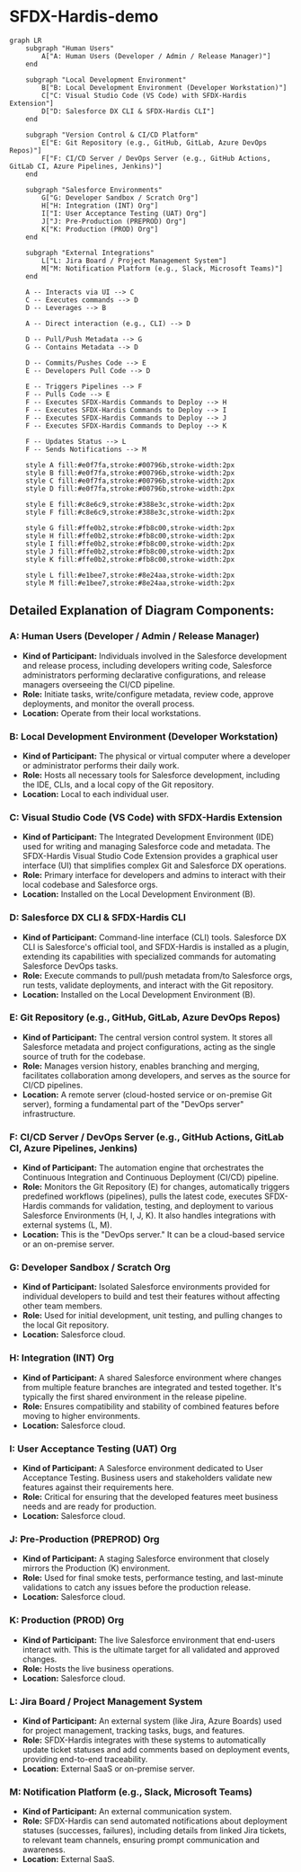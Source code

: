 # SFDX-Hardis-demo

```mermaid
graph LR
    subgraph "Human Users"
        A["A: Human Users (Developer / Admin / Release Manager)"]
    end

    subgraph "Local Development Environment"
        B["B: Local Development Environment (Developer Workstation)"]
        C["C: Visual Studio Code (VS Code) with SFDX-Hardis Extension"]
        D["D: Salesforce DX CLI & SFDX-Hardis CLI"]
    end

    subgraph "Version Control & CI/CD Platform"
        E["E: Git Repository (e.g., GitHub, GitLab, Azure DevOps Repos)"]
        F["F: CI/CD Server / DevOps Server (e.g., GitHub Actions, GitLab CI, Azure Pipelines, Jenkins)"]
    end

    subgraph "Salesforce Environments"
        G["G: Developer Sandbox / Scratch Org"]
        H["H: Integration (INT) Org"]
        I["I: User Acceptance Testing (UAT) Org"]
        J["J: Pre-Production (PREPROD) Org"]
        K["K: Production (PROD) Org"]
    end

    subgraph "External Integrations"
        L["L: Jira Board / Project Management System"]
        M["M: Notification Platform (e.g., Slack, Microsoft Teams)"]
    end

    A -- Interacts via UI --> C
    C -- Executes commands --> D
    D -- Leverages --> B

    A -- Direct interaction (e.g., CLI) --> D

    D -- Pull/Push Metadata --> G
    G -- Contains Metadata --> D

    D -- Commits/Pushes Code --> E
    E -- Developers Pull Code --> D

    E -- Triggers Pipelines --> F
    F -- Pulls Code --> E
    F -- Executes SFDX-Hardis Commands to Deploy --> H
    F -- Executes SFDX-Hardis Commands to Deploy --> I
    F -- Executes SFDX-Hardis Commands to Deploy --> J
    F -- Executes SFDX-Hardis Commands to Deploy --> K

    F -- Updates Status --> L
    F -- Sends Notifications --> M

    style A fill:#e0f7fa,stroke:#00796b,stroke-width:2px
    style B fill:#e0f7fa,stroke:#00796b,stroke-width:2px
    style C fill:#e0f7fa,stroke:#00796b,stroke-width:2px
    style D fill:#e0f7fa,stroke:#00796b,stroke-width:2px

    style E fill:#c8e6c9,stroke:#388e3c,stroke-width:2px
    style F fill:#c8e6c9,stroke:#388e3c,stroke-width:2px

    style G fill:#ffe0b2,stroke:#fb8c00,stroke-width:2px
    style H fill:#ffe0b2,stroke:#fb8c00,stroke-width:2px
    style I fill:#ffe0b2,stroke:#fb8c00,stroke-width:2px
    style J fill:#ffe0b2,stroke:#fb8c00,stroke-width:2px
    style K fill:#ffe0b2,stroke:#fb8c00,stroke-width:2px

    style L fill:#e1bee7,stroke:#8e24aa,stroke-width:2px
    style M fill:#e1bee7,stroke:#8e24aa,stroke-width:2px
```


## Detailed Explanation of Diagram Components:

### A: Human Users (Developer / Admin / Release Manager)
*   **Kind of Participant:** Individuals involved in the Salesforce development and release process, including developers writing code, Salesforce administrators performing declarative configurations, and release managers overseeing the CI/CD pipeline.
*   **Role:** Initiate tasks, write/configure metadata, review code, approve deployments, and monitor the overall process.
*   **Location:** Operate from their local workstations.

### B: Local Development Environment (Developer Workstation)
*   **Kind of Participant:** The physical or virtual computer where a developer or administrator performs their daily work.
*   **Role:** Hosts all necessary tools for Salesforce development, including the IDE, CLIs, and a local copy of the Git repository.
*   **Location:** Local to each individual user.

### C: Visual Studio Code (VS Code) with SFDX-Hardis Extension
*   **Kind of Participant:** The Integrated Development Environment (IDE) used for writing and managing Salesforce code and metadata. The SFDX-Hardis Visual Studio Code Extension provides a graphical user interface (UI) that simplifies complex Git and Salesforce DX operations.
*   **Role:** Primary interface for developers and admins to interact with their local codebase and Salesforce orgs.
*   **Location:** Installed on the Local Development Environment (B).

### D: Salesforce DX CLI & SFDX-Hardis CLI
*   **Kind of Participant:** Command-line interface (CLI) tools. Salesforce DX CLI is Salesforce's official tool, and SFDX-Hardis is installed as a plugin, extending its capabilities with specialized commands for automating Salesforce DevOps tasks.
*   **Role:** Execute commands to pull/push metadata from/to Salesforce orgs, run tests, validate deployments, and interact with the Git repository.
*   **Location:** Installed on the Local Development Environment (B).

### E: Git Repository (e.g., GitHub, GitLab, Azure DevOps Repos)
*   **Kind of Participant:** The central version control system. It stores all Salesforce metadata and project configurations, acting as the single source of truth for the codebase.
*   **Role:** Manages version history, enables branching and merging, facilitates collaboration among developers, and serves as the source for CI/CD pipelines.
*   **Location:** A remote server (cloud-hosted service or on-premise Git server), forming a fundamental part of the "DevOps server" infrastructure.

### F: CI/CD Server / DevOps Server (e.g., GitHub Actions, GitLab CI, Azure Pipelines, Jenkins)
*   **Kind of Participant:** The automation engine that orchestrates the Continuous Integration and Continuous Deployment (CI/CD) pipeline.
*   **Role:** Monitors the Git Repository (E) for changes, automatically triggers predefined workflows (pipelines), pulls the latest code, executes SFDX-Hardis commands for validation, testing, and deployment to various Salesforce Environments (H, I, J, K). It also handles integrations with external systems (L, M).
*   **Location:** This is the "DevOps server." It can be a cloud-based service or an on-premise server.

### G: Developer Sandbox / Scratch Org
*   **Kind of Participant:** Isolated Salesforce environments provided for individual developers to build and test their features without affecting other team members.
*   **Role:** Used for initial development, unit testing, and pulling changes to the local Git repository.
*   **Location:** Salesforce cloud.

### H: Integration (INT) Org
*   **Kind of Participant:** A shared Salesforce environment where changes from multiple feature branches are integrated and tested together. It's typically the first shared environment in the release pipeline.
*   **Role:** Ensures compatibility and stability of combined features before moving to higher environments.
*   **Location:** Salesforce cloud.

### I: User Acceptance Testing (UAT) Org
*   **Kind of Participant:** A Salesforce environment dedicated to User Acceptance Testing. Business users and stakeholders validate new features against their requirements here.
*   **Role:** Critical for ensuring that the developed features meet business needs and are ready for production.
*   **Location:** Salesforce cloud.

### J: Pre-Production (PREPROD) Org
*   **Kind of Participant:** A staging Salesforce environment that closely mirrors the Production (K) environment.
*   **Role:** Used for final smoke tests, performance testing, and last-minute validations to catch any issues before the production release.
*   **Location:** Salesforce cloud.

### K: Production (PROD) Org
*   **Kind of Participant:** The live Salesforce environment that end-users interact with. This is the ultimate target for all validated and approved changes.
*   **Role:** Hosts the live business operations.
*   **Location:** Salesforce cloud.

### L: Jira Board / Project Management System
*   **Kind of Participant:** An external system (like Jira, Azure Boards) used for project management, tracking tasks, bugs, and features.
*   **Role:** SFDX-Hardis integrates with these systems to automatically update ticket statuses and add comments based on deployment events, providing end-to-end traceability.
*   **Location:** External SaaS or on-premise server.

### M: Notification Platform (e.g., Slack, Microsoft Teams)
*   **Kind of Participant:** An external communication system.
*   **Role:** SFDX-Hardis can send automated notifications about deployment statuses (successes, failures), including details from linked Jira tickets, to relevant team channels, ensuring prompt communication and awareness.
*   **Location:** External SaaS.
